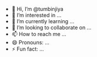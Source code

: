 - 👋 Hi, I’m @tumbinjiya
- 👀 I’m interested in ...
- 🌱 I’m currently learning ...
- 💞️ I’m looking to collaborate on ...
- 📫 How to reach me ...
- 😄 Pronouns: ...
- ⚡ Fun fact: ...

<!---
tumbinjiya/tumbinjiya is a ✨ special ✨ repository because its `README.md` (this file) appears on your GitHub profile.
You can click the Preview link to take a look at your changes.
--->
